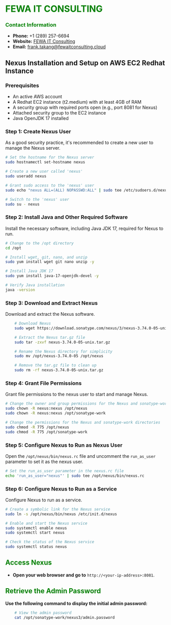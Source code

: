 # **<span style="color:green">FEWA IT CONSULTING</span>**

### **<span style="color:green">Contact Information</span>**
- **Phone:** +1 (289) 257-6694
- **Website:** [FEWA IT Consulting](https://fewaitconsulting.cloud/)
- **Email:** [frank.takang@fewaitconsulting.cloud](mailto:frank.takang@fewaitconsulting.cloud)

## **Nexus Installation and Setup on AWS EC2 Redhat Instance**

### **Prerequisites**
- An active AWS account
- A Redhat EC2 instance (t2.medium) with at least 4GB of RAM
- A security group with required ports open (e.g., port 8081 for Nexus)
- Attached security group to the EC2 instance
- Java OpenJDK 17 installed

### **Step 1: Create Nexus User**

As a good security practice, it's recommended to create a new user to manage the Nexus server.

```sh
# Set the hostname for the Nexus server
sudo hostnamectl set-hostname nexus

# Create a new user called 'nexus'
sudo useradd nexus

# Grant sudo access to the 'nexus' user
sudo echo "nexus ALL=(ALL) NOPASSWD:ALL" | sudo tee /etc/sudoers.d/nexus

# Switch to the 'nexus' user
sudo su - nexus
```

### **Step 2: Install Java and Other Required Software**

Install the necessary software, including Java JDK 17, required for Nexus to run.

```sh
# Change to the /opt directory
cd /opt

# Install wget, git, nano, and unzip
sudo yum install wget git nano unzip -y

# Install Java JDK 17
sudo yum install java-17-openjdk-devel -y

# Verify Java installation
java -version

```

### **Step 3: Download and Extract Nexus**

Download and extract the Nexus software.

```sh
    # Download Nexus
    sudo wget https://download.sonatype.com/nexus/3/nexus-3.74.0-05-unix.tar.gz

    # Extract the Nexus tar.gz file
    sudo tar -zxvf nexus-3.74.0-05-unix.tar.gz

    # Rename the Nexus directory for simplicity
    sudo mv /opt/nexus-3.74.0-05 /opt/nexus

    # Remove the tar.gz file to clean up
    sudo rm -rf nexus-3.74.0-05-unix.tar.gz
```

### **Step 4: Grant File Permissions**

Grant file permissions to the nexus user to start and manage Nexus.

```sh
# Change the owner and group permissions for the Nexus and sonatype-work directories
sudo chown -R nexus:nexus /opt/nexus
sudo chown -R nexus:nexus /opt/sonatype-work

# Change the permissions for the Nexus and sonatype-work directories
sudo chmod -R 775 /opt/nexus
sudo chmod -R 775 /opt/sonatype-work
```

### **Step 5: Configure Nexus to Run as Nexus User**

Open the `/opt/nexus/bin/nexus.rc` file and uncomment the `run_as_user` parameter to set it as the nexus user.

```sh
# Set the run_as_user parameter in the nexus.rc file
echo 'run_as_user="nexus"' | sudo tee /opt/nexus/bin/nexus.rc
```

### **Step 6: Configure Nexus to Run as a Service**

Configure Nexus to run as a service.

```sh
# Create a symbolic link for the Nexus service
sudo ln -s /opt/nexus/bin/nexus /etc/init.d/nexus

# Enable and start the Nexus service
sudo systemctl enable nexus
sudo systemctl start nexus

# Check the status of the Nexus service
sudo systemctl status nexus

```

## **<span style="color:green">Access Nexus</span>**

- **Open your web browser and go to** `http://<your-ip-address>:8081`.

## **<span style="color:green">Retrieve the Admin Password</span>**

**Use the following command to display the initial admin password:**
```bash
    # View the admin password
    cat /opt/sonatype-work/nexus3/admin.password
```

